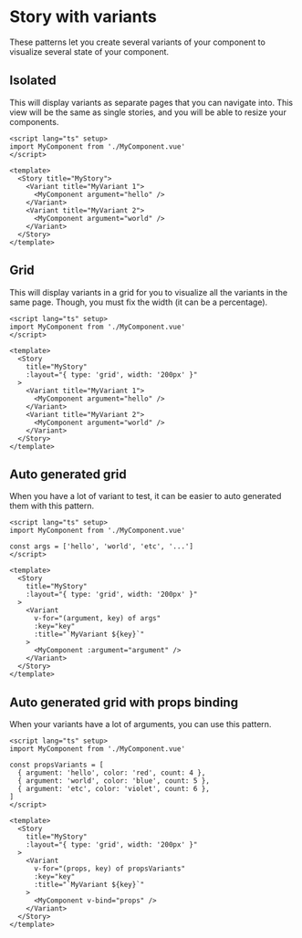 # Story with variants

These patterns let you create several variants of your component to visualize several state of your component.

## Isolated

This will display variants as separate pages that you can navigate into. This view will be the same as single stories, and you will be able to resize your components.

```vue
<script lang="ts" setup>
import MyComponent from './MyComponent.vue'
</script>

<template>
  <Story title="MyStory">
    <Variant title="MyVariant 1">
      <MyComponent argument="hello" />
    </Variant>
    <Variant title="MyVariant 2">
      <MyComponent argument="world" />
    </Variant>
  </Story>
</template>
```

## Grid

This will display variants in a grid for you to visualize all the variants in the same page. Though, you must fix the width (it can be a percentage).

```vue
<script lang="ts" setup>
import MyComponent from './MyComponent.vue'
</script>

<template>
  <Story
    title="MyStory"
    :layout="{ type: 'grid', width: '200px' }"
  >
    <Variant title="MyVariant 1">
      <MyComponent argument="hello" />
    </Variant>
    <Variant title="MyVariant 2">
      <MyComponent argument="world" />
    </Variant>
  </Story>
</template>
```

## Auto generated grid

When you have a lot of variant to test, it can be easier to auto generated them with this pattern.

```vue
<script lang="ts" setup>
import MyComponent from './MyComponent.vue'

const args = ['hello', 'world', 'etc', '...']
</script>

<template>
  <Story
    title="MyStory"
    :layout="{ type: 'grid', width: '200px' }"
  >
    <Variant
      v-for="(argument, key) of args"
      :key="key"
      :title="`MyVariant ${key}`"
    >
      <MyComponent :argument="argument" />
    </Variant>
  </Story>
</template>
```

## Auto generated grid with props binding

When your variants have a lot of arguments, you can use this pattern.

```vue
<script lang="ts" setup>
import MyComponent from './MyComponent.vue'

const propsVariants = [
  { argument: 'hello', color: 'red', count: 4 },
  { argument: 'world', color: 'blue', count: 5 },
  { argument: 'etc', color: 'violet', count: 6 },
]
</script>

<template>
  <Story
    title="MyStory"
    :layout="{ type: 'grid', width: '200px' }"
  >
    <Variant
      v-for="(props, key) of propsVariants"
      :key="key"
      :title="`MyVariant ${key}`"
    >
      <MyComponent v-bind="props" />
    </Variant>
  </Story>
</template>
```
